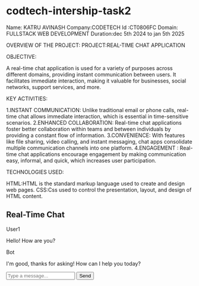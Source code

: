 # codtech-intership-task2
Name: KATRU AVINASH
Company:CODETECH
Id :CT0806FC
Domain: FULLSTACK WEB DEVELOPMENT
Duration:dec 5th 2024 to jan 5th 2025

OVERVIEW OF THE PROJECT:
PROJECT:REAL-TIME CHAT APPLICATION

OBJECTIVE:

A real-time chat application is used for a variety of purposes across different domains, providing instant communication between users. It facilitates immediate interaction, making it valuable for businesses, social networks, support services, and more.


KEY ACTIVITIES:

1.INSTANT COMMUNICATION: Unlike traditional email or phone calls, real-time chat allows immediate interaction, which is essential in time-sensitive scenarios.
2.ENHANCED COLLABORATION: Real-time chat applications foster better collaboration within teams and between individuals by providing a constant flow of information.
3.CONVENIENCE: With features like file sharing, video calling, and instant messaging, chat apps consolidate multiple communication channels into one platform.
4.ENGAGEMENT : Real-time chat applications encourage engagement by making communication easy, informal, and quick, which increases user participation.

TECHNOLOGIES USED:

HTML:HTML is the standard markup language used to create and design web pages.
CSS:Css used to control the presentation, layout, and design of HTML content.

<!DOCTYPE html>
<html lang="en">
<head>
    <meta charset="UTF-8">
    <meta name="viewport" content="width=device-width, initial-scale=1.0">
    <title>Chat Application</title>
    <link rel="stylesheet" href="style.css">
</head>
<body>
    <div class="chat-container">
        <div class="chat-header">
            <h2>Real-Time Chat</h2>
        </div>
        <div class="chat-messages">
            <div class="message user">
                <span class="user-name">User1</span>
                <p>Hello! How are you?</p>
            </div>
            <div class="message bot">
                <span class="user-name">Bot</span>
                <p>I'm good, thanks for asking! How can I help you today?</p>
            </div>
        </div>
        <div class="chat-input">
            <input type="text" placeholder="Type a message...">
            <button>Send</button>
        </div>
    </div>
</body>
</html>

